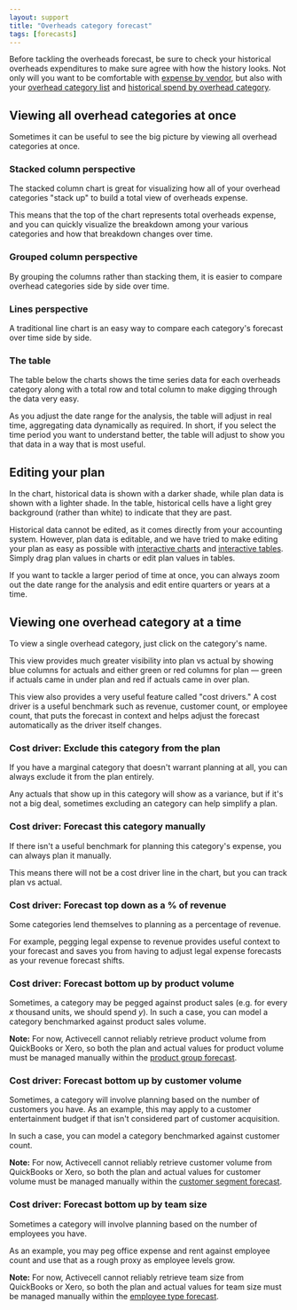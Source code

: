 ```yaml
---
layout: support
title: "Overheads category forecast"
tags: [forecasts]
---
```


Before tackling the overheads forecast, be sure to check your historical overheads expenditures to make sure agree with how the history looks. Not only will you want to be comfortable with [expense by vendor](), but also with your [overhead category list]() and [historical spend by overhead category]().

## Viewing all overhead categories at once

Sometimes it can be useful to see the big picture by viewing all overhead categories at once.

### Stacked column perspective

The stacked column chart is great for visualizing how all of your overhead categories "stack up" to build a total view of overheads expense.

<!-- screenshot -->

This means that the top of the chart represents total overheads expense, and you can quickly visualize the breakdown among your various categories and how that breakdown changes over time.

### Grouped column perspective

By grouping the columns rather than stacking them, it is easier to compare overhead categories side by side over time.

<!-- screenshot -->

### Lines perspective

<!-- screenshot -->

A traditional line chart is an easy way to compare each category's forecast over time side by side.

### The table

The table below the charts shows the time series data for each overheads category along with a total row and total column to make digging through the data very easy.

<!-- screenshot -->

As you adjust the date range for the analysis, the table will adjust in real time, aggregating data dynamically as required. In short, if you select the time period you want to understand better, the table will adjust to show you that data in a way that is most useful.

## Editing your plan

In the chart, historical data is shown with a darker shade, while plan data is shown with a lighter shade. In the table, historical cells have a light grey background (rather than white) to indicate that they are past.

Historical data cannot be edited, as it comes directly from your accounting system. However, plan data is editable, and we have tried to make editing your plan as easy as possible with [interactive charts]() and [interactive tables](). Simply drag plan values in charts or edit plan values in tables.

If you want to tackle a larger period of time at once, you can always zoom out the date range for the analysis and edit entire quarters or years at a time.

## Viewing one overhead category at a time

To view a single overhead category, just click on the category's name.

<!-- screenshot -->

This view provides much greater visibility into plan vs actual by showing blue columns for actuals and either green or red columns for plan — green if actuals came in under plan and red if actuals came in over plan.

<!-- screenshot -->

This view also provides a very useful feature called "cost drivers." A cost driver is a useful benchmark such as revenue, customer count, or employee count, that puts the forecast in context and helps adjust the forecast automatically as the driver itself changes.

### Cost driver: Exclude this category from the plan

If you have a marginal category that doesn't warrant planning at all, you can always exclude it from the plan entirely.

<!-- screenshot -->

Any actuals that show up in this category will show as a variance, but if it's not a big deal, sometimes excluding an category can help simplify a plan.

### Cost driver: Forecast this category manually

If there isn't a useful benchmark for planning this category's expense, you can always plan it manually.

<!-- screenshot -->

This means there will not be a cost driver line in the chart, but you can track plan vs actual.

### Cost driver: Forecast top down as a % of revenue

Some categories lend themselves to planning as a percentage of revenue.

<!-- screenshot -->

For example, pegging legal expense to revenue provides useful context to your forecast and saves you from having to adjust legal expense forecasts as your revenue forecast shifts.

### Cost driver: Forecast bottom up by product volume

Sometimes, a category may be pegged against product sales (e.g. for every _x_ thousand units, we should spend _y_). In such a case, you can model a category benchmarked against product sales volume.

<!-- screenshot -->

**Note:** For now, Activecell cannot reliably retrieve product volume from QuickBooks or Xero, so both the plan and actual values for product volume must be managed manually within the [product group forecast]().

### Cost driver: Forecast bottom up by customer volume

Sometimes, a category will involve planning based on the number of customers you have. As an example, this may apply to a customer entertainment budget if that isn't considered part of customer acquisition.

<!-- screenshot -->

In such a case, you can model a category benchmarked against customer count.

**Note:** For now, Activecell cannot reliably retrieve customer volume from QuickBooks or Xero, so both the plan and actual values for customer volume must be managed manually within the [customer segment forecast]().

### Cost driver: Forecast bottom up by team size

Sometimes a category will involve planning based on the number of employees you have.

<!-- screenshot -->

As an example, you may peg office expense and rent against employee count and use that as a rough proxy as employee levels grow.

**Note:** For now, Activecell cannot reliably retrieve team size from QuickBooks or Xero, so both the plan and actual values for team size must be managed manually within the [employee type forecast]().